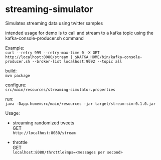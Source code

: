 # streaming-simulator

Simulates streaming data using twitter samples

intended usage for demo is to call and stream to a kafka topic using the kafka-console-producer.sh command  

Example:  
`curl --retry 999 --retry-max-time 0 -X GET http://localhost:8080/stream | $KAFKA_HOME/bin/kafka-console-producer.sh --broker-list localhost:9092 --topic all`  

build:  
`mvn package`  

configure:  
`src/main/resources/streaming-simulator.properties`  

run:  
`java -Dapp.home=src/main/resources -jar target/stream-sim-0.1.0.jar`  

Usage:  

* streaming randomized tweets  
GET  
`http://localhost:8080/stream`   

* throttle  
GET  
`localhost:8080/throttle?mps=<messages per second>`  

